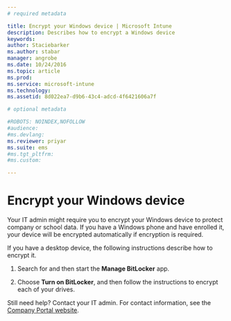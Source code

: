 ```yaml
---
# required metadata

title: Encrypt your Windows device | Microsoft Intune
description: Describes how to encrypt a Windows device
keywords:
author: Staciebarkerms.author: stabar
manager: angrobe
ms.date: 10/24/2016
ms.topic: article
ms.prod:
ms.service: microsoft-intune
ms.technology:
ms.assetid: 8d022ea7-d9b6-43c4-adcd-4f6421606a7f

# optional metadata

#ROBOTS: NOINDEX,NOFOLLOW
#audience:
#ms.devlang:
ms.reviewer: priyar
ms.suite: ems
#ms.tgt_pltfrm:
#ms.custom:

---
```



# Encrypt your Windows device

Your IT admin might require you to encrypt your Windows device to protect company or school data. If you have a Windows phone and have enrolled it, your device will be encrypted automatically if encryption is required.

If you have a desktop device, the following instructions describe how to encrypt it.

1.  Search for and then start the **Manage BitLocker** app.

2.  Choose **Turn on BitLocker**, and then follow the instructions to encrypt each of your drives.

Still need help? Contact your IT admin. For contact information, see the [Company Portal website](http://portal.manage.microsoft.com).
